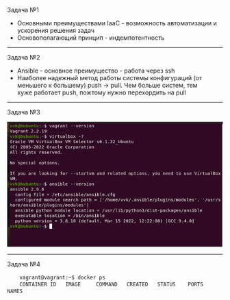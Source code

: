  Задача №1

 - Основными преимуществами IaaC - возможность автоматизации и ускорения решения задач
 - Основополагающий принцип - индемпотентность 
---
 
 Задача №2

 - Ansible - основное преимущество - работа через ssh
 - Наиболее надежный метод работы системы конфигураций (от меньшего к большему) push -> pull. Чем больше систем, тем\
хуже работает push, пожтому нужно перехордить на pull
---
 
 Задача №3

![Screenshot](https://github.com/Bambrino/net_devops-17/blob/91ce7a0e2bb59bdb7a08062dac2f862876c9eafc/dz/img.png "Screen")

---

 Задача №4 
```
    vagrant@vagrant:~$ docker ps
    CONTAINER ID   IMAGE     COMMAND   CREATED   STATUS    PORTS     NAMES
```
